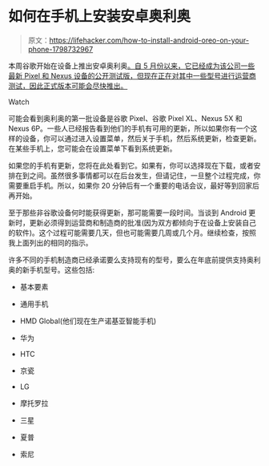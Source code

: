 # 如何在手机上安装安卓奥利奥

> 原文：<https://lifehacker.com/how-to-install-android-oreo-on-your-phone-1798732967>

本周谷歌开始在设备上推出安卓奥利奥[。自 5 月份以来，它已经成为该公司一些最新 Pixel 和 Nexus 设备的公开测试版，但现在正在对其中一些型号进行运营商测试，因此正式版本可能会尽快推出。](https://www.android.com/versions/oreo-8-0/) 

Watch

可能会看到奥利奥的第一批设备是谷歌 Pixel、谷歌 Pixel XL、Nexus 5X 和 Nexus 6P。一些人已经报告看到他们的手机有可用的更新，所以如果你有一个这样的设备，你可以通过进入设置菜单，然后关于手机，然后系统更新，检查更新。在某些手机上，您可能会在设置菜单下看到系统更新。

如果您的手机有更新，您将在此处看到它。如果有，你可以选择现在下载，或者安排在到之间。虽然很多事情都可以在后台发生，但请记住，一旦整个过程完成，你需要重启手机。所以，如果你 20 分钟后有一个重要的电话会议，最好等到回家后再开始。

至于那些非谷歌设备何时能获得更新，那可能需要一段时间。当谈到 Android 更新时，更新必须得到运营商和制造商的批准(因为双方都倾向于在设备上安装自己的软件)。这个过程可能需要几天，但也可能需要几周或几个月。继续检查，按照我上面列出的相同的指示。

许多不同的手机制造商已经承诺要么支持现有的型号，要么在年底前提供支持奥利奥的新手机型号。这些包括:

*   基本要素

*   通用手机

*   HMD Global(他们现在生产诺基亚智能手机)

*   华为

*   HTC

*   京瓷

*   LG

*   摩托罗拉

*   三星

*   夏普

*   索尼